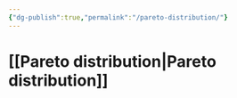 ```yaml
---
{"dg-publish":true,"permalink":"/pareto-distribution/"}
---
```


# [[Pareto distribution\|Pareto distribution]]

